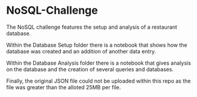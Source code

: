 # NoSQL-Challenge

The NoSQL challenge features the setup and analysis of a restaurant database.

Within the Database Setup folder there is a notebook that shows how the database was created and an addition of another data entry.

Within the Database Analysis folder there is a notebook that gives analysis on the database and the creation of several queries and databases. 

Finally, the original JSON file could not be uploaded within this repo as the file was greater than the alloted 25MB per file. 
